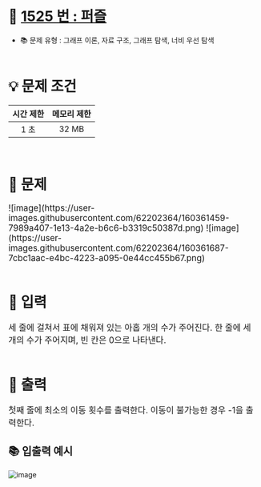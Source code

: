 # 📕 [ 1525 번 : 퍼즐 ](https://www.acmicpc.net/problem/1525)
- 📚 문제 유형 : 그래프 이론, 자료 구조, 그래프 탐색, 너비 우선 탐색
  <br/><br/>

# 💡 문제 조건

| 시간 제한 | 메모리 제한 |
|:-----:|:------:|
|  1 초  | 32 MB  |
<br/>

# 📕 문제
<div style="font-size: 17px">
![image](https://user-images.githubusercontent.com/62202364/160361459-7989a407-1e13-4a2e-b6c6-b3319c50387d.png)
![image](https://user-images.githubusercontent.com/62202364/160361687-7cbc1aac-e4bc-4223-a095-0e44cc455b67.png)

</div>
<br/>

# 📢 입력
<div style="font-size: 17px">
세 줄에 걸쳐서 표에 채워져 있는 아홉 개의 수가 주어진다. 한 줄에 세 개의 수가 주어지며, 빈 칸은 0으로 나타낸다.
</div>
<br/>

# 📢 출력
<div style="font-size: 17px">
첫째 줄에 최소의 이동 횟수를 출력한다. 이동이 불가능한 경우 -1을 출력한다.
</div>

## 📚 입출력 예시
![image](https://user-images.githubusercontent.com/62202364/160361782-d9e752fd-370c-4821-8584-fc06e5f1440f.png)


